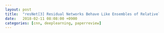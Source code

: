 ```yaml
---
layout: post
title:  "resNet[3] Residual Networks Behave Like Ensembles of Relatively Shallow Networks(2016) - Review"
date:   2018-02-11 08:08:00 +0900
categories: [cnn, deeplearning, paperreview]
---
```


